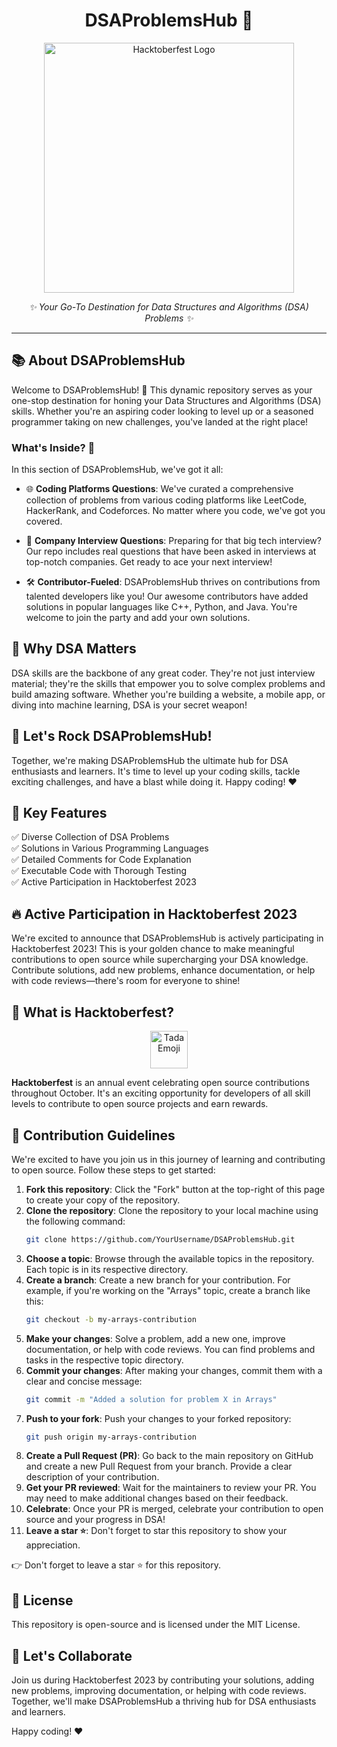 <h1 align="center">DSAProblemsHub 🚀</h1>


<p align="center">
  <a href="https://hacktoberfest.digitalocean.com/">
    <img src="https://miro.medium.com/v2/resize:fit:1200/1*Lz_KFgbak2sUjwjOG9SZ4g.png" alt="Hacktoberfest Logo" width="400">
  </a>
</p>

<p align="center">
  <em>✨ Your Go-To Destination for Data Structures and Algorithms (DSA) Problems ✨</em>
</p>

---

## 📚 About DSAProblemsHub

Welcome to DSAProblemsHub! 🚀 This dynamic repository serves as your one-stop destination for honing your Data Structures and Algorithms (DSA) skills. Whether you're an aspiring coder looking to level up or a seasoned programmer taking on new challenges, you've landed at the right place!

### What's Inside? 📖

In this section of DSAProblemsHub, we've got it all:

- 🌐 **Coding Platforms Questions**: We've curated a comprehensive collection of problems from various coding platforms like LeetCode, HackerRank, and Codeforces. No matter where you code, we've got you covered.

- 🏢 **Company Interview Questions**: Preparing for that big tech interview? Our repo includes real questions that have been asked in interviews at top-notch companies. Get ready to ace your next interview!

- 🛠️ **Contributor-Fueled**: DSAProblemsHub thrives on contributions from talented developers like you! Our awesome contributors have added solutions in popular languages like C++, Python, and Java. You're welcome to join the party and add your own solutions.

## 💼 Why DSA Matters

DSA skills are the backbone of any great coder. They're not just interview material; they're the skills that empower you to solve complex problems and build amazing software. Whether you're building a website, a mobile app, or diving into machine learning, DSA is your secret weapon!

## 🚀 Let's Rock DSAProblemsHub!

Together, we're making DSAProblemsHub the ultimate hub for DSA enthusiasts and learners. It's time to level up your coding skills, tackle exciting challenges, and have a blast while doing it. Happy coding! ❤️

## 🌟 Key Features

✅ Diverse Collection of DSA Problems </br>
✅ Solutions in Various Programming Languages </br>
✅ Detailed Comments for Code Explanation</br>
✅ Executable Code with Thorough Testing</br>
✅ Active Participation in Hacktoberfest 2023</br>

## 🔥 Active Participation in Hacktoberfest 2023

We're excited to announce that DSAProblemsHub is actively participating in Hacktoberfest 2023! This is your golden chance to make meaningful contributions to open source while supercharging your DSA knowledge. Contribute solutions, add new problems, enhance documentation, or help with code reviews—there's room for everyone to shine!

## 🎉 What is Hacktoberfest?

<p align="center">
  <img src="https://images.emojiterra.com/google/android-11/512px/1f389.png" alt="Tada Emoji" width="60">
</p>

**Hacktoberfest** is an annual event celebrating open source contributions throughout October. It's an exciting opportunity for developers of all skill levels to contribute to open source projects and earn rewards.

## 🚀 Contribution Guidelines

We're excited to have you join us in this journey of learning and contributing to open source. Follow these steps to get started:

1. **Fork this repository**: Click the "Fork" button at the top-right of this page to create your copy of the repository.
2. **Clone the repository**: Clone the repository to your local machine using the following command:
   ```sh
   git clone https://github.com/YourUsername/DSAProblemsHub.git
   ```
3. **Choose a topic**: Browse through the available topics in the repository. Each topic is in its respective directory.
4. **Create a branch**: Create a new branch for your contribution. For example, if you're working on the "Arrays" topic, create a branch like this:
   ```sh
   git checkout -b my-arrays-contribution
   ```
5. **Make your changes**: Solve a problem, add a new one, improve documentation, or help with code reviews. You can find problems and tasks in the respective topic directory.
6. **Commit your changes**: After making your changes, commit them with a clear and concise message:
   ```sh
   git commit -m "Added a solution for problem X in Arrays"
   ```
7. **Push to your fork**: Push your changes to your forked repository:
   ```sh
   git push origin my-arrays-contribution
   ```
8. **Create a Pull Request (PR)**: Go back to the main repository on GitHub and create a new Pull Request from your branch. Provide a clear description of your contribution.
9. **Get your PR reviewed**: Wait for the maintainers to review your PR. You may need to make additional changes based on their feedback.
10. **Celebrate**: Once your PR is merged, celebrate your contribution to open source and your progress in DSA!
11. **Leave a star ⭐**: Don't forget to star this repository to show your appreciation.

👉 Don't forget to leave a star ⭐ for this repository.

## 📝 License

This repository is open-source and is licensed under the MIT License.

## 🙏 Let's Collaborate

Join us during Hacktoberfest 2023 by contributing your solutions, adding new problems, improving documentation, or helping with code reviews. Together, we'll make DSAProblemsHub a thriving hub for DSA enthusiasts and learners.

Happy coding! ❤️
